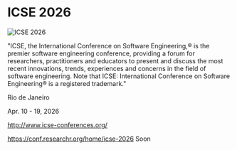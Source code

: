 # ICSE 2026

![ICSE 2026](https://github.com/user-attachments/assets/debac1ba-2425-4f2b-9b23-a450eadcec8a)


"ICSE, the International Conference on Software Engineering,® is the premier software engineering conference, providing a forum for researchers, practitioners and educators to present and discuss the most recent innovations, trends, experiences and concerns in the field of software engineering. Note that ICSE: International Conference on Software Engineering® is a registered trademark."

Rio de Janeiro

Apr. 10 - 19, 2026


<http://www.icse-conferences.org/>

<https://conf.researchr.org/home/icse-2026> Soon
